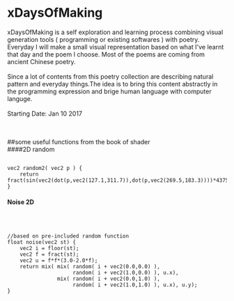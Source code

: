 # xDaysOfMaking
xDaysOfMaking is a self exploration and learning process combining visual generation tools ( programming or existing softwares ) with poetry. Everyday I will make a small visual representation based on what I've learnt that day and the poem I choose. Most of the poems are coming from ancient Chinese poetry.
 <br />
  <br />
Since a lot of contents from this poetry collection are describing natural pattern and everyday things.The idea is to bring this content abstractly in the programming expression and brige human language with computer languge.
 <br />
  <br />
Starting Date: Jan 10 2017


<br />
<br />
##some useful functions from the book of shader
<br />
####2D random
<pre><code>
vec2 random2( vec2 p ) {
    return fract(sin(vec2(dot(p,vec2(127.1,311.7)),dot(p,vec2(269.5,183.3))))*43758.5453);
}
</code></pre>

#### Noise 2D
<br />
<pre><code>
//based on pre-included random function
float noise(vec2 st) {
    vec2 i = floor(st);
    vec2 f = fract(st);
    vec2 u = f*f*(3.0-2.0*f);
    return mix( mix( random( i + vec2(0.0,0.0) ),
                     random( i + vec2(1.0,0.0) ), u.x),
                mix( random( i + vec2(0.0,1.0) ),
                     random( i + vec2(1.0,1.0) ), u.x), u.y);
}
</code></pre>
